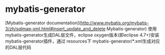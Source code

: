 # mybatis-generator

[Mybatis-generator documentation](http://www.mybatis.org/mybatis-3/zh/sqlmap-xml.html#insert_update_and_delete Mybatis-generator)
使用mybatis-generator生成DAL层文件，eclipse oxygen版本(即eclipse 4.7+)安装 mybatis-generator插件，通过 resources下 mybatis-generator/*.xml生成对应的DAL层代码

